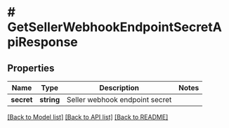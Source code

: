 # # GetSellerWebhookEndpointSecretApiResponse

## Properties

Name | Type | Description | Notes
------------ | ------------- | ------------- | -------------
**secret** | **string** | Seller webhook endpoint secret |

[[Back to Model list]](../../README.md#models) [[Back to API list]](../../README.md#endpoints) [[Back to README]](../../README.md)
